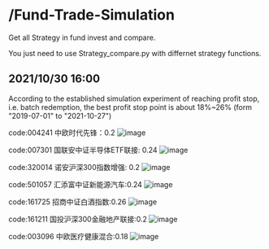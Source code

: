# /Fund-Trade-Simulation


Get all Strategy in fund invest and compare.

You just need to use Strategy_compare.py with differnet strategy functions.


## 2021/10/30 16:00
According to the established simulation experiment of reaching profit stop, i.e. batch redemption, the best profit stop point is about 18%~26%
(form "2019-07-01" to "2021-10-27")

code:004241 中欧时代先锋：0.2
![image](https://user-images.githubusercontent.com/43979434/139524118-228b3fe6-0147-477d-8221-d927901f1edf.png)

code:007301 国联安中证半导体ETF联接: 0.24
![image](https://user-images.githubusercontent.com/43979434/139524343-bb3fd967-e2af-4cc3-929a-c906bc4a4c29.png)

code:320014 诺安沪深300指数增强: 0.2
![image](https://user-images.githubusercontent.com/43979434/139524443-dca71c9e-95ea-4e42-a129-f459126270a5.png)

code:501057 汇添富中证新能源汽车:0.24
![image](https://user-images.githubusercontent.com/43979434/139524478-bf7b4dbc-712d-4c17-85fc-06f5f6df8bdb.png)

code:161725 招商中证白酒指数:0.26
![image](https://user-images.githubusercontent.com/43979434/139524604-0f03d23f-4952-4b69-ad0b-13874be418d9.png)

code:161211 国投沪深300金融地产联接:0.2
![image](https://user-images.githubusercontent.com/43979434/139524597-21e269f3-4ef9-469d-8f38-6856c2b2296e.png)

code:003096 中欧医疗健康混合:0.18
![image](https://user-images.githubusercontent.com/43979434/139524692-aaaf3a84-9b2c-4566-b694-3e344b9efea0.png)


